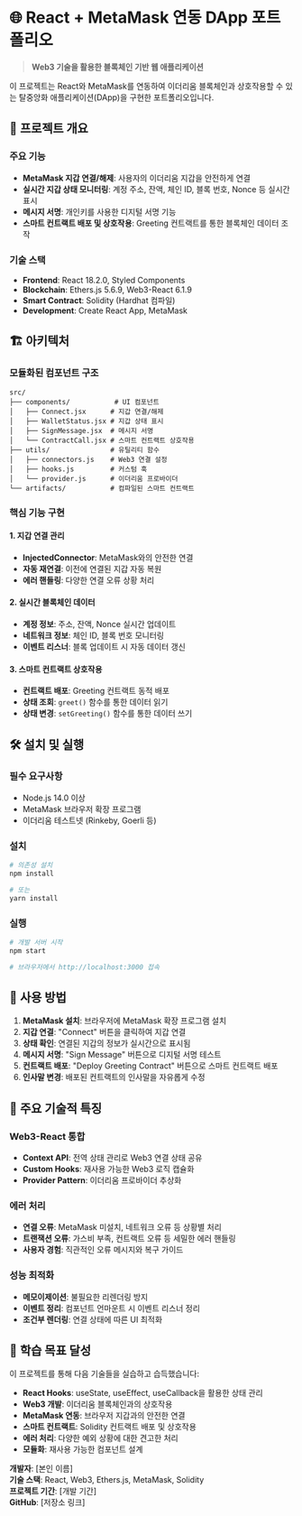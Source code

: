 # 🌐 React + MetaMask 연동 DApp 포트폴리오

> **Web3 기술을 활용한 블록체인 기반 웹 애플리케이션**

이 프로젝트는 React와 MetaMask를 연동하여 이더리움 블록체인과 상호작용할 수 있는 탈중앙화 애플리케이션(DApp)을 구현한 포트폴리오입니다.

## 🚀 프로젝트 개요

### 주요 기능
- **MetaMask 지갑 연결/해제**: 사용자의 이더리움 지갑을 안전하게 연결
- **실시간 지갑 상태 모니터링**: 계정 주소, 잔액, 체인 ID, 블록 번호, Nonce 등 실시간 표시
- **메시지 서명**: 개인키를 사용한 디지털 서명 기능
- **스마트 컨트랙트 배포 및 상호작용**: Greeting 컨트랙트를 통한 블록체인 데이터 조작

### 기술 스택
- **Frontend**: React 18.2.0, Styled Components
- **Blockchain**: Ethers.js 5.6.9, Web3-React 6.1.9
- **Smart Contract**: Solidity (Hardhat 컴파일)
- **Development**: Create React App, MetaMask

## 🏗️ 아키텍처

### 모듈화된 컴포넌트 구조
```
src/
├── components/           # UI 컴포넌트
│   ├── Connect.jsx      # 지갑 연결/해제
│   ├── WalletStatus.jsx # 지갑 상태 표시
│   ├── SignMessage.jsx  # 메시지 서명
│   └── ContractCall.jsx # 스마트 컨트랙트 상호작용
├── utils/               # 유틸리티 함수
│   ├── connectors.js    # Web3 연결 설정
│   ├── hooks.js         # 커스텀 훅
│   └── provider.js      # 이더리움 프로바이더
└── artifacts/           # 컴파일된 스마트 컨트랙트
```

### 핵심 기능 구현

#### 1. 지갑 연결 관리
- **InjectedConnector**: MetaMask와의 안전한 연결
- **자동 재연결**: 이전에 연결된 지갑 자동 복원
- **에러 핸들링**: 다양한 연결 오류 상황 처리

#### 2. 실시간 블록체인 데이터
- **계정 정보**: 주소, 잔액, Nonce 실시간 업데이트
- **네트워크 정보**: 체인 ID, 블록 번호 모니터링
- **이벤트 리스너**: 블록 업데이트 시 자동 데이터 갱신

#### 3. 스마트 컨트랙트 상호작용
- **컨트랙트 배포**: Greeting 컨트랙트 동적 배포
- **상태 조회**: `greet()` 함수를 통한 데이터 읽기
- **상태 변경**: `setGreeting()` 함수를 통한 데이터 쓰기

## 🛠️ 설치 및 실행

### 필수 요구사항
- Node.js 14.0 이상
- MetaMask 브라우저 확장 프로그램
- 이더리움 테스트넷 (Rinkeby, Goerli 등)

### 설치
```bash
# 의존성 설치
npm install

# 또는
yarn install
```

### 실행
```bash
# 개발 서버 시작
npm start

# 브라우저에서 http://localhost:3000 접속
```

## 📱 사용 방법

1. **MetaMask 설치**: 브라우저에 MetaMask 확장 프로그램 설치
2. **지갑 연결**: "Connect" 버튼을 클릭하여 지갑 연결
3. **상태 확인**: 연결된 지갑의 정보가 실시간으로 표시됨
4. **메시지 서명**: "Sign Message" 버튼으로 디지털 서명 테스트
5. **컨트랙트 배포**: "Deploy Greeting Contract" 버튼으로 스마트 컨트랙트 배포
6. **인사말 변경**: 배포된 컨트랙트의 인사말을 자유롭게 수정

## 🔧 주요 기술적 특징

### Web3-React 통합
- **Context API**: 전역 상태 관리로 Web3 연결 상태 공유
- **Custom Hooks**: 재사용 가능한 Web3 로직 캡슐화
- **Provider Pattern**: 이더리움 프로바이더 추상화

### 에러 처리
- **연결 오류**: MetaMask 미설치, 네트워크 오류 등 상황별 처리
- **트랜잭션 오류**: 가스비 부족, 컨트랙트 오류 등 세밀한 에러 핸들링
- **사용자 경험**: 직관적인 오류 메시지와 복구 가이드

### 성능 최적화
- **메모이제이션**: 불필요한 리렌더링 방지
- **이벤트 정리**: 컴포넌트 언마운트 시 이벤트 리스너 정리
- **조건부 렌더링**: 연결 상태에 따른 UI 최적화

## 🎯 학습 목표 달성

이 프로젝트를 통해 다음 기술들을 실습하고 습득했습니다:

- **React Hooks**: useState, useEffect, useCallback을 활용한 상태 관리
- **Web3 개발**: 이더리움 블록체인과의 상호작용
- **MetaMask 연동**: 브라우저 지갑과의 안전한 연결
- **스마트 컨트랙트**: Solidity 컨트랙트 배포 및 상호작용
- **에러 처리**: 다양한 예외 상황에 대한 견고한 처리
- **모듈화**: 재사용 가능한 컴포넌트 설계



**개발자**: [본인 이름]  
**기술 스택**: React, Web3, Ethers.js, MetaMask, Solidity  
**프로젝트 기간**: [개발 기간]  
**GitHub**: [저장소 링크]

